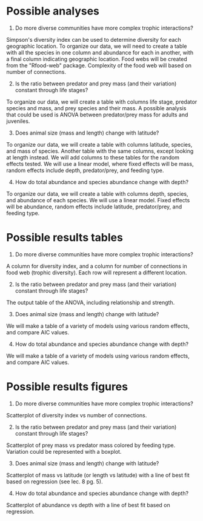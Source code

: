 # Possible analyses

1) Do more diverse communities have more complex trophic interactions?

Simpson's diversity index can be used to determine diversity for each geographic location. To organize our data, we will need to create a table with all the species in one column and abundance for each in another, with a final column indicating geographic location. Food webs will be created from the "Rfood-web" package. Complexity of the food web will based on number of connections.

2) Is the ratio between predator and prey mass (and their variation) constant through life stages?

To organize our data, we will create a table with columns life stage, predator species and mass, and prey species and their mass. A possible analysis that could be used is ANOVA between predator/prey mass for adults and juveniles.

3) Does animal size (mass and length) change with latitude?

To organize our data, we will create a table with columns latitude, species, and mass of species. Another table with the same columns, except looking at length instead. We will add columns to these tables for the random effects tested. We will use a linear model, where fixed effects will be mass, random effects include depth, predator/prey, and feeding type.

4) How do total abundance and species abundance change with depth?

To organize our data, we will create a table with columns depth, species, and abundance of each species. We will use a linear model. Fixed effects will be abundance, random effects include latitude, predator/prey, and feeding type.

# Possible results tables

1) Do more diverse communities have more complex trophic interactions?

A column for diversity index, and a column for number of connections in food web (trophic diversity). Each row will represent a different location.

2) Is the ratio between predator and prey mass (and their variation) constant through life stages?

The output table of the ANOVA, including relationship and strength.

3) Does animal size (mass and length) change with latitude?

We will make a table of a variety of models using various random effects, and compare AIC values.

4) How do total abundance and species abundance change with depth?

We will make a table of a variety of models using various random effects, and compare AIC values.

# Possible results figures

1) Do more diverse communities have more complex trophic interactions?

Scatterplot of diversity index vs number of connections.

2) Is the ratio between predator and prey mass (and their variation) constant through life stages?

Scatterplot of prey mass vs predator mass colored by feeding type. Variation could be represented with a boxplot.

3) Does animal size (mass and length) change with latitude?

Scatterplot of mass vs latitude (or length vs latitude) with a line of best fit based on regression (see lec. 8 pg. 5).

4) How do total abundance and species abundance change with depth?

Scatterplot of abundance vs depth with a line of best fit based on regression.
